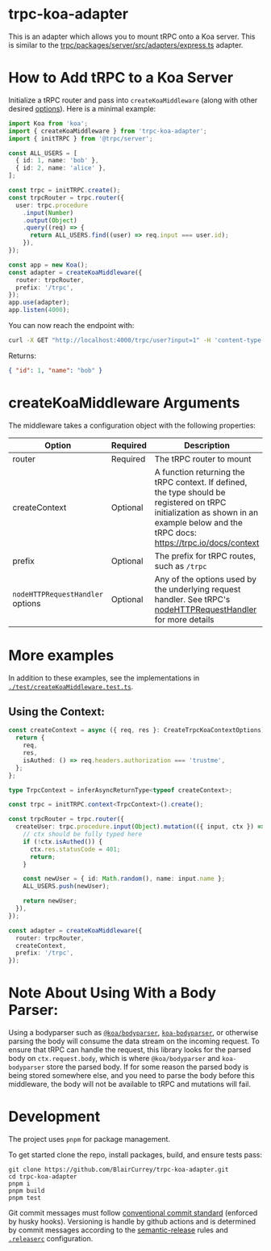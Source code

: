 # trpc-koa-adapter

This is an adapter which allows you to mount tRPC onto a Koa server. This is similar to the [trpc/packages/server/src/adapters/express.ts](https://github.com/trpc/trpc/blob/next/packages/server/src/adapters/express.ts) adapter.

# How to Add tRPC to a Koa Server

Initialize a tRPC router and pass into `createKoaMiddleware` (along with other desired [options](#arguments)). Here is a minimal example:

```ts
import Koa from 'koa';
import { createKoaMiddleware } from 'trpc-koa-adapter';
import { initTRPC } from '@trpc/server';

const ALL_USERS = [
  { id: 1, name: 'bob' },
  { id: 2, name: 'alice' },
];

const trpc = initTRPC.create();
const trpcRouter = trpc.router({
  user: trpc.procedure
    .input(Number)
    .output(Object)
    .query((req) => {
      return ALL_USERS.find((user) => req.input === user.id);
    }),
});

const app = new Koa();
const adapter = createKoaMiddleware({
  router: trpcRouter,
  prefix: '/trpc',
});
app.use(adapter);
app.listen(4000);
```

You can now reach the endpoint with:

```sh
curl -X GET "http://localhost:4000/trpc/user?input=1" -H 'content-type: application/json'
```

Returns:

```json
{ "id": 1, "name": "bob" }
```

# createKoaMiddleware Arguments <a name="arguments"></a>

The middleware takes a configuration object with the following properties:

| Option                           | Required | Description                                                                                                                                                                                                              |
| -------------------------------- | -------- | ------------------------------------------------------------------------------------------------------------------------------------------------------------------------------------------------------------------------ |
| router                           | Required | The tRPC router to mount                                                                                                                                                                                                 |
| createContext                    | Optional | A function returning the tRPC context. If defined, the type should be registered on tRPC initialization as shown in an example below and the tRPC docs: https://trpc.io/docs/context                                     |
| prefix                           | Optional | The prefix for tRPC routes, such as `/trpc`                                                                                                                                                                              |
| `nodeHTTPRequestHandler` options | Optional | Any of the options used by the underlying request handler. See tRPC's [nodeHTTPRequestHandler](https://github.com/trpc/trpc/blob/next/packages/server/src/adapters/node-http/nodeHTTPRequestHandler.ts) for more details |

# More examples

In addition to these examples, see the implementations in [`./test/createKoaMiddleware.test.ts`](https://github.com/BlairCurrey/trpc-koa-adapter/blob/master/test/createKoaMiddleware.test.ts).

## Using the Context:

```ts
const createContext = async ({ req, res }: CreateTrpcKoaContextOptions) => {
  return {
    req,
    res,
    isAuthed: () => req.headers.authorization === 'trustme',
  };
};

type TrpcContext = inferAsyncReturnType<typeof createContext>;

const trpc = initTRPC.context<TrpcContext>().create();

const trpcRouter = trpc.router({
  createUser: trpc.procedure.input(Object).mutation(({ input, ctx }) => {
    // ctx should be fully typed here
    if (!ctx.isAuthed()) {
      ctx.res.statusCode = 401;
      return;
    }

    const newUser = { id: Math.random(), name: input.name };
    ALL_USERS.push(newUser);

    return newUser;
  }),
});

const adapter = createKoaMiddleware({
  router: trpcRouter,
  createContext,
  prefix: '/trpc',
});
```

# Note About Using With a Body Parser:

Using a bodyparser such as [`@koa/bodyparser`](https://github.com/koajs/bodyparser), [`koa-bodyparser`](https://www.npmjs.com/package/koa-bodyparser), or otherwise parsing the body will consume the data stream on the incoming request. To ensure that tRPC can handle the request, this library looks for the parsed body on `ctx.request.body`, which is where `@koa/bodyparser` and `koa-bodyparser` store the parsed body. If for some reason the parsed body is being stored somewhere else, and you need to parse the body before this middleware, the body will not be available to tRPC and mutations will fail.

# Development

The project uses `pnpm` for package management.

To get started clone the repo, install packages, build, and ensure tests pass:

    git clone https://github.com/BlairCurrey/trpc-koa-adapter.git
    cd trpc-koa-adapter
    pnpm i
    pnpm build
    pnpm test

Git commit messages must follow [conventional commit standard](https://github.com/conventional-changelog/commitlint/tree/master/%40commitlint/config-conventional) (enforced by husky hooks). Versioning is handle by github actions and is determined by commit messages according to the [semantic-release](https://github.com/semantic-release/semantic-release#commit-message-format) rules and [`.releaserc`](.releaserc) configuration.
